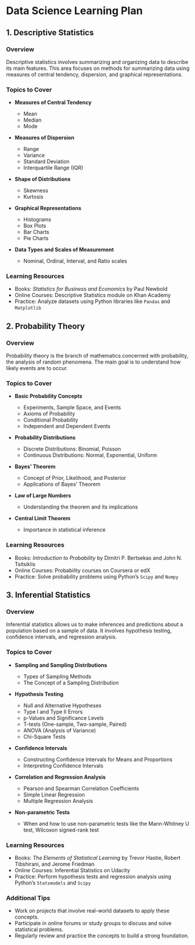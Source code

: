 # Data Science Learning Plan

## 1. Descriptive Statistics
### Overview
Descriptive statistics involves summarizing and organizing data to describe its main features. This area focuses on methods for summarizing data using measures of central tendency, dispersion, and graphical representations.

### Topics to Cover
- **Measures of Central Tendency**
  - Mean
  - Median
  - Mode

- **Measures of Dispersion**
  - Range
  - Variance
  - Standard Deviation
  - Interquartile Range (IQR)

- **Shape of Distributions**
  - Skewness
  - Kurtosis

- **Graphical Representations**
  - Histograms
  - Box Plots
  - Bar Charts
  - Pie Charts

- **Data Types and Scales of Measurement**
  - Nominal, Ordinal, Interval, and Ratio scales

### Learning Resources
- Books: *Statistics for Business and Economics* by Paul Newbold
- Online Courses: Descriptive Statistics module on Khan Academy
- Practice: Analyze datasets using Python libraries like `Pandas` and `Matplotlib`

## 2. Probability Theory
### Overview
Probability theory is the branch of mathematics concerned with probability, the analysis of random phenomena. The main goal is to understand how likely events are to occur.

### Topics to Cover
- **Basic Probability Concepts**
  - Experiments, Sample Space, and Events
  - Axioms of Probability
  - Conditional Probability
  - Independent and Dependent Events

- **Probability Distributions**
  - Discrete Distributions: Binomial, Poisson
  - Continuous Distributions: Normal, Exponential, Uniform

- **Bayes' Theorem**
  - Concept of Prior, Likelihood, and Posterior
  - Applications of Bayes’ Theorem

- **Law of Large Numbers**
  - Understanding the theorem and its implications

- **Central Limit Theorem**
  - Importance in statistical inference

### Learning Resources
- Books: *Introduction to Probability* by Dimitri P. Bertsekas and John N. Tsitsiklis
- Online Courses: Probability courses on Coursera or edX
- Practice: Solve probability problems using Python’s `Scipy` and `Numpy`

## 3. Inferential Statistics
### Overview
Inferential statistics allows us to make inferences and predictions about a population based on a sample of data. It involves hypothesis testing, confidence intervals, and regression analysis.

### Topics to Cover
- **Sampling and Sampling Distributions**
  - Types of Sampling Methods
  - The Concept of a Sampling Distribution

- **Hypothesis Testing**
  - Null and Alternative Hypotheses
  - Type I and Type II Errors
  - p-Values and Significance Levels
  - T-tests (One-sample, Two-sample, Paired)
  - ANOVA (Analysis of Variance)
  - Chi-Square Tests

- **Confidence Intervals**
  - Constructing Confidence Intervals for Means and Proportions
  - Interpreting Confidence Intervals

- **Correlation and Regression Analysis**
  - Pearson and Spearman Correlation Coefficients
  - Simple Linear Regression
  - Multiple Regression Analysis

- **Non-parametric Tests**
  - When and how to use non-parametric tests like the Mann-Whitney U test, Wilcoxon signed-rank test

### Learning Resources
- Books: *The Elements of Statistical Learning* by Trevor Hastie, Robert Tibshirani, and Jerome Friedman
- Online Courses: Inferential Statistics on Udacity
- Practice: Perform hypothesis tests and regression analysis using Python’s `Statsmodels` and `Scipy`

### Additional Tips
- Work on projects that involve real-world datasets to apply these concepts.
- Participate in online forums or study groups to discuss and solve statistical problems.
- Regularly review and practice the concepts to build a strong foundation.

